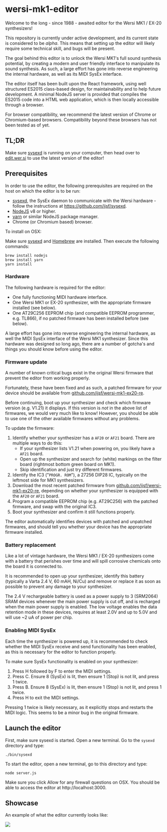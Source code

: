 # wersi-mk1-editor

Welcome to the long - since 1988 - awaited editor for the Wersi MK1 / EX-20 synthesizers!

This repository is currently under active development, and its current state is considered to be *alpha*. This means that setting up the editor will likely require some technical skill, and bugs will be present.

The goal behind this editor is to unlock the Wersi MK1's full sound synthesis potential, by creating a modern and user friendly interface to manipulate its sound synthesis. As such, a large effort has gone into reverse engineering the internal hardware, as well as its MIDI SysEx interface.

The editor itself has been built upon the React framework, using well structured ES2015 class-based design, for maintainability and to help future development. A minimal NodeJS server is provided that compiles the ES2015 code into a HTML web application, which is then locally accessible through a browser.

For browser compatibility, we recommend the latest version of Chrome or Chromium-based browsers. Compatibility beyond these browsers has not been tested as of yet.

## TL;DR

Make sure [sysexd](https://github.com/ijsf/sysexd) is running on your computer, then head over to [edit.wer.si](http://edit.wer.si) to use the latest version of the editor!

## Prerequisites

In order to use the editor, the following prerequisites are required on the host on which the editor is to be run:

* [sysexd](https://github.com/ijsf/sysexd), the SysEx daemon to communicate with the Wersi hardware - follow the instructions at https://github.com/ijsf/sysexd.
* [NodeJS](https://nodejs.org/en/) v8 or higher.
* [yarn](https://yarnpkg.com/lang/en/docs/install/) or similar NodeJS package manager.
* Chrome (or Chromium based) browser.

To install on OSX:

Make sure [sysexd](https://github.com/ijsf/sysexd) and [Homebrew](https://brew.sh/) are installed. Then execute the following commands:

```
brew install nodejs
brew install yarn
yarn install
```

### Hardware

The following hardware is required for the editor:

* One fully functioning MIDI hardware interface.
* One Wersi MK1 or EX-20 synthesizer, with the appropriate firmware installed (see below).
* One AT29C256 EEPROM chip (and compatible EEPROM programmer, e.g. TL866), if no patched firmware has been installed before (see below).

A large effort has gone into reverse engineering the internal hardware, as well the MIDI SysEx interface of the Wersi MK1 synthesizer. Since this hardware was designed so long ago, there are a number of gotcha's and things you should know before using the editor.

### Firmware update

A number of known critical bugs exist in the original Wersi firmware that prevent the editor from working properly.

Fortunately, these have been fixed and as such, a patched firmware for your device should be available from [github.com/ijsf/wersi-mk1-ex20-re](https://github.com/ijsf/wersi-mk1-ex20-re/tree/master/firmwares).

Before continuing, boot up your synthesizer and check which firmware version (e.g. V1.21) it displays. If this version is *not* in the above list of firmwares, we would very much like to know! However, you should be able to use one of the other available firmwares without any problems.

To update the firmware:

1. Identify whether your synthesizer has a `AF20` or `AF21` board. There are multiple ways to do this:
	* If your synthesizer lists V1.21 when powering on, you likely have a `AF21` board.
	* Open up the synthesizer and search for (white) markings on the filter board (rightmost bottom green board on MK1).
	* Skip identification and just try different firmwares.
2. Identify the IC3 ("`PROGR. ROM`"), a 27256 DIP28 IC, typically on the leftmost side for MK1 synthesizers.
3. Download the most recent patched firmware from [github.com/ijsf/wersi-mk1-ex20-re](https://github.com/ijsf/wersi-mk1-ex20-re/tree/master/firmwares), depending on whether your synthesizer is equipped with the `AF20` or `AF21` board.
4. Program a compatible EEPROM chip (e.g. AT29C256) with the patched firmware, and swap with the original IC3.
5. Boot your synthesizer and confirm it still functions properly.

The editor automatically identifies devices with patched and unpatched firmwares, and should tell you whether your device has the appropriate firmware installed.

### Battery replacement

Like a lot of vintage hardware, the Wersi MK1 / EX-20 synthesizers come with a battery that perishes over time and will spill corrosive chemicals onto the board it is connected to.

It is recommended to open up your synthesizer, identify this battery (typically a Varta 2.4 V, 60 mAH, Ni/Cu) and remove or replace it as soon as possible to prevent any damage to your synthesizer.

The 2.4 V rechargeable battery is used as a power supply to 3 (SRM2064) SRAM devices whenever the main power supply is cut off, and is recharged when the main power supply is enabled. The low voltage enables the data retention mode in these devices, requires at least 2.0V and up to 5.0V and will use ~2 uA of power per chip. 

### Enabling MIDI SysEx

Each time the synthesizer is powered up, it is recommended to check whether the MIDI SysEx receive and send functionality has been enabled, as this is necessary for the editor to function properly.

To make sure SysEx functionality is enabled on your synthesizer:

1. Press H followed by F to enter the MIDI settings.
2. Press C. Ensure 8 (SysEx) is lit, then ensure 1 (Stop) is not lit, and press 1 twice.
3. Press B. Ensure 8 (SysEx) is lit, then ensure 1 (Stop) is not lit, and press 1 twice.
4. Press H to exit the MIDI settings.

Pressing 1 twice is likely necessary, as it explicitly stops and restarts the MIDI logic. This seems to be a minor bug in the original firmware.

## Launch the editor

First, make sure sysexd is started. Open a new terminal. Go to the `sysexd` directory and type:

    ./bin/sysexd

To start the editor, open a new terminal, go to this directory and type:

    node server.js

Make sure you click Allow for any firewall questions on OSX. You should be able to access the editor at http://localhost:3000.

## Showcase

An example of what the editor currently looks like:

<img src="https://pbs.twimg.com/media/CvZI_mvWEAAGYRq.jpg:large">
